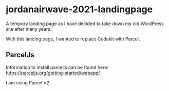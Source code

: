 # jordanairwave-2021-landingpage

A tempory landing page as I have decided to take down my old WordPress site after many years.

With this landing page, I wanted to replace Codekit with Parcel.

## ParcelJs
Information to install parceljs can be found here: https://parceljs.org/getting-started/webapp/

I am using Parcel V2.